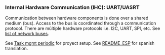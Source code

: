 ### Internal Hardware Communication (IHC): UART/UASRT

Communication between hardware components is done over a shared medium (bus). Access to the bus is coordinated through a communication protocol. There are múltiple hardware protocols i.e. I2C, UART, SPI, etc. See [list of network buses](https://en.wikipedia.org/wiki/List_of_network_buses).



See [Task mgmt periodic](Task_mgmt_periodic.pdf) for proyect setup. See [README_ESP](README_ESP.md) for spanish translation.  